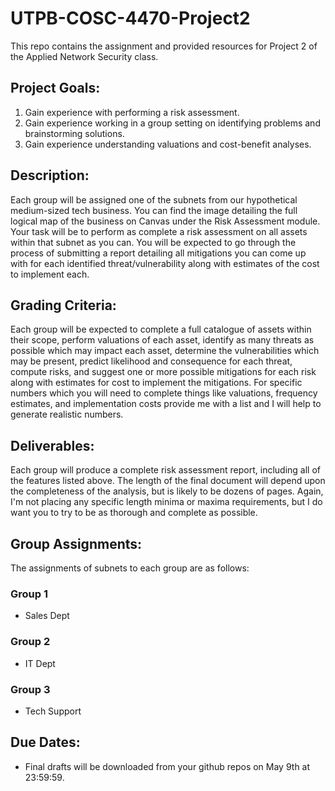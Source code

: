 # UTPB-COSC-4470-Project2
This repo contains the assignment and provided resources for Project 2 of the Applied Network Security class.

## Project Goals:
1) Gain experience with performing a risk assessment.
2) Gain experience working in a group setting on identifying problems and brainstorming solutions.
3) Gain experience understanding valuations and cost-benefit analyses.

## Description:
Each group will be assigned one of the subnets from our hypothetical medium-sized tech business.  You can find the image detailing the full logical map of the business on Canvas under the Risk Assessment module.  Your task will be to perform as complete a risk assessment on all assets within that subnet as you can.  You will be expected to go through the process of submitting a report detailing all mitigations you can come up with for each identified threat/vulnerability along with estimates of the cost to implement each.

## Grading Criteria:
Each group will be expected to complete a full catalogue of assets within their scope, perform valuations of each asset, identify as many threats as possible which may impact each asset, determine the vulnerabilities which may be present, predict likelihood and consequence for each threat, compute risks, and suggest one or more possible mitigations for each risk along with estimates for cost to implement the mitigations.  For specific numbers which you will need to complete things like valuations, frequency estimates, and implementation costs provide me with a list and I will help to generate realistic numbers.

## Deliverables:
Each group will produce a complete risk assessment report, including all of the features listed above.  The length of the final document will depend upon the completeness of the analysis, but is likely to be dozens of pages.  Again, I'm not placing any specific length minima or maxima requirements, but I do want you to try to be as thorough and complete as possible.

## Group Assignments:
The assignments of subnets to each group are as follows:

### Group 1
 * Sales Dept

### Group 2
 * IT Dept

### Group 3
 * Tech Support

## Due Dates:
 * Final drafts will be downloaded from your github repos on May 9th at 23:59:59.